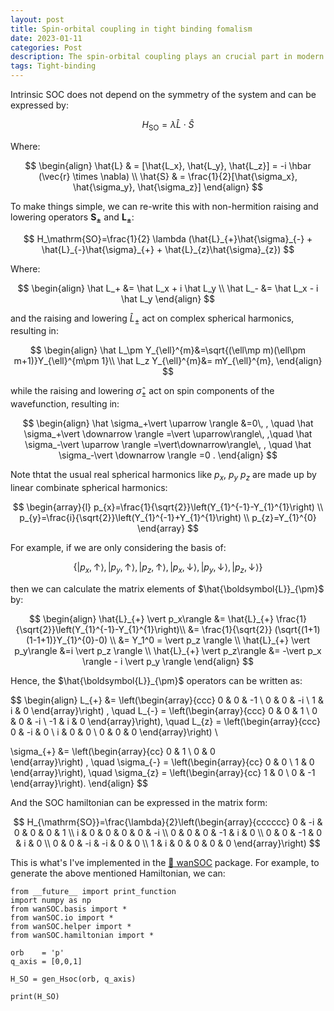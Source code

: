 ```yaml
---
layout: post
title: Spin-orbital coupling in tight binding fomalism
date: 2023-01-11
categories: Post
description: The spin-orbital coupling plays an crucial part in modern day spintronics. In this blog post, I will disscuss how to generate spin-orbital coupling Hamiltonian from scratch.
tags: Tight-binding
---
```


<!-- https://www.nature.com/articles/s42005-018-0078-4.pdf -->
Intrinsic SOC does not depend on the symmetry of the system and can be expressed by:

$$
H_\mathrm{SO}=\lambda \hat{L} \cdot \hat{S}
$$

Where:

$$
\begin{align}
\hat{L} & = [\hat{L_x}, \hat{L_y}, \hat{L_z}] = -i \hbar (\vec{r} \times \nabla) \\
\hat{S} & = \frac{1}{2}[\hat{\sigma_x}, \hat{\sigma_y}, \hat{\sigma_z}]
\end{align}
$$

To make things simple, we can re-write this with non-hermition raising and lowering operators $\boldsymbol{S_{\pm}}$ and $\boldsymbol{L_{\pm}}$:

$$
H_\mathrm{SO}=\frac{1}{2} \lambda (\hat{L}_{+}\hat{\sigma}_{-} + \hat{L}_{-}\hat{\sigma}_{+} + \hat{L}_{z}\hat{\sigma}_{z})
$$

Where:

$$
\begin{align}
\hat L_+ &= \hat L_x + i \hat L_y \\
\hat L_- &= \hat L_x - i \hat L_y
\end{align}
$$

and the raising and lowering $\hat L_{\pm}$ act on complex spherical harmonics, resulting in:

$$
\begin{align}
\hat L_\pm Y_{\ell}^{m}&=\sqrt{(\ell\mp m)(\ell\pm m+1)}Y_{\ell}^{m\pm 1}\\
\hat L_z Y_{\ell}^{m}&= mY_{\ell}^{m},
\end{align}
$$

while the raising and lowering $\hat \sigma_{\pm}$ act on spin components of the wavefunction, resulting in:

$$
\begin{align}
\hat \sigma_+\vert \uparrow \rangle &=0\, ,  \quad 
\hat \sigma_+\vert \downarrow \rangle =\vert \uparrow\rangle\, ,\quad
\hat \sigma_-\vert \uparrow \rangle =\vert\downarrow\rangle\, ,  \quad 
\hat \sigma_-\vert \downarrow \rangle =0 .
\end{align}
$$


Note thtat the usual real spherical harmonics like $p_x$, $p_y$ $p_z$ are made up by linear combinate spherical harmonics:

$$
\begin{array}{l}
p_{x}=\frac{1}{\sqrt{2}}\left(Y_{1}^{-1}-Y_{1}^{1}\right) \\
p_{y}=\frac{i}{\sqrt{2}}\left(Y_{1}^{-1}+Y_{1}^{1}\right) \\
p_{z}=Y_{1}^{0}
\end{array}
$$


For example, if we are only considering the basis of:

$$
\left\{\left|p_{x}, \uparrow\right\rangle,\left|p_{y}, \uparrow\right\rangle,\left|p_{z}, \uparrow\right\rangle,\left|p_{x}, \downarrow\right\rangle,\left|p_{y}, \downarrow\right\rangle,\left|p_{z}, \downarrow\right\rangle\right\}
$$

then we can calculate the matrix elements of $\hat{\boldsymbol{L}}_{\pm}$ by:

$$
\begin{align}
\hat{L}_{+} \vert p_x\rangle &= \hat{L}_{+} \frac{1}{\sqrt{2}}\left(Y_{1}^{-1}-Y_{1}^{1}\right)\\
&= \frac{1}{\sqrt{2}} (\sqrt{(1+1)(1-1+1)}Y_{1}^{0}-0) \\
&= Y_1^0 = \vert p_z \rangle \\
\hat{L}_{+} \vert p_y\rangle &=i \vert p_z \rangle \\
\hat{L}_{+} \vert p_z\rangle &= -\vert p_x \rangle - i \vert p_y \rangle
\end{align}
$$


Hence, the $\hat{\boldsymbol{L}}_{\pm}$ operators can be written as:

$$
\begin{align}
L_{+} &= \left(\begin{array}{ccc}
0 & 0 & -1 \\
0 & 0 & -i \\
1 & i & 0
\end{array}\right) ,  \quad 
L_{-} = \left(\begin{array}{ccc}
0 & 0 & 1 \\
0 & 0 & -i \\
-1 & i & 0
\end{array}\right), \quad 
L_{z} = \left(\begin{array}{ccc}
0 & -i & 0 \\
i & 0 & 0 \\
0 & 0 & 0
\end{array}\right) \\

\sigma_{+} &= \left(\begin{array}{cc}
0 & 1  \\
0 & 0  
\end{array}\right) ,  \quad 
\sigma_{-} = \left(\begin{array}{cc}
0 & 0 \\
1 & 0  
\end{array}\right), \quad 
\sigma_{z} = \left(\begin{array}{cc}
1 & 0  \\
0 & -1  
\end{array}\right).
\end{align}
$$

And the SOC hamiltonian can be expressed in the matrix form:

$$
H_{\mathrm{SO}}=\frac{\lambda}{2}\left(\begin{array}{cccccc}
0 & -i & 0 & 0 & 0 & 1 \\
i & 0 & 0 & 0 & 0 & -i \\
0 & 0 & 0 & -1 & i & 0 \\
0 & 0 & -1 & 0 & i & 0 \\
0 & 0 & -i & -i & 0 & 0 \\
1 & i & 0 & 0 & 0 & 0 
\end{array}\right)
$$

This is what's I've implemented in the [:link: wanSOC](https://github.com/Chengcheng-Xiao/wanSOC) package. For example, to generate the above mentioned Hamiltonian, we can:

```
from __future__ import print_function
import numpy as np
from wanSOC.basis import *
from wanSOC.io import *
from wanSOC.helper import *
from wanSOC.hamiltonian import *

orb    = 'p'
q_axis = [0,0,1]

H_SO = gen_Hsoc(orb, q_axis)

print(H_SO)
```

